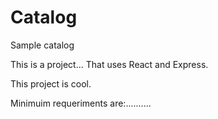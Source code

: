 # Catalog
Sample catalog

This is a project... That uses React and Express.

This project is cool.

Minimuim requeriments are:..........
